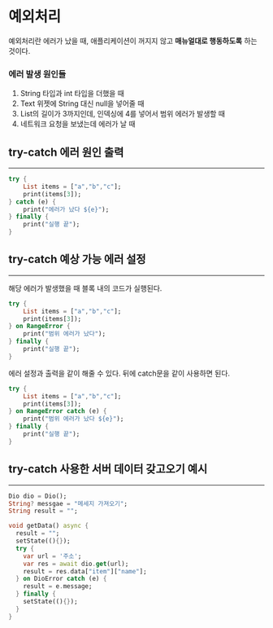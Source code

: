 # 예외처리

예외처리란 에러가 났을 때, 애플리케이션이 꺼지지 않고 **매뉴얼대로 행동하도록** 하는 것이다.

### 에러 발생 원인들

1. String 타입과 int 타입을 더했을 때
2. Text 위젯에 String 대신 null을 넣어줄 때
3. List의 길이가 3까지인데, 인덱싱에 4를 넣어서 범위 에러가 발생할 때
4. 네트워크 요청을 보냈는데 에러가 날 때

## try-catch 에러 원인 출력

---

```dart
try {
	List items = ["a","b","c"];
	print(items[3]);
} catch (e) {
	print("에러가 났다 ${e}");
} finally {
	print("실행 끝");
}
```

## try-catch 예상 가능 에러 설정

---

해당 에러가 발생했을 때 블록 내의 코드가 실행된다.

```dart
try {
	List items = ["a","b","c"];
	print(items[3]);
} on RangeError {
	print("범위 에러가 났다");
} finally {
	print("실행 끝");
}
```

에러 설정과 출력을 같이 해줄 수 있다. 뒤에 catch문을 같이 사용하면 된다.

```dart
try {
	List items = ["a","b","c"];
	print(items[3]);
} on RangeError catch (e) {
	print("범위 에러가 났다 ${e}");
} finally {
	print("실행 끝");
}
```

## try-catch 사용한 서버 데이터 갖고오기 예시

---

```dart
Dio dio = Dio();
String? messgae = "메세지 가져오기";
String result = "";

void getData() async {
  result = "";
  setState((){});
  try {
    var url = '주소';
    var res = await dio.get(url);
    result = res.data["item"]["name"];
  } on DioError catch (e) {
    result = e.message;
  } finally {
    setState((){});
  }
}
```
